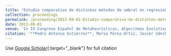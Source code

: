 ```yaml
---
title: "Estudio comparativo de distintos métodos de umbral en regresión ordinal"
collection: proceedings
permalink: /proceeding/2013-09-01-Estudio-comparativo-de-distintos-metodos-de-umbral-en-regresion-ordinal
date: 2013-09-01
venue: 'In IX Congreso Español de Metaheurísticas, Algoritmos Evolutivos y Bioinspirados (MAEB 2013)'
citation: '**Pedro Antonio Gutiérrez**, María Pérez-Ortiz, Javier Sánchez-Monedero, César Hervás-Martínez, &quot;Estudio comparativo de distintos métodos de umbral en regresión ordinal.&quot; In IX Congreso Español de Metaheurísticas, Algoritmos Evolutivos y Bioinspirados (MAEB 2013), 2013, Madrid, Spain, pp.872--881.'
---
```

Use [Google Scholar](https://scholar.google.com/scholar?q=Estudio+comparativo+de+distintos+metodos+de+umbral+en+regresion+ordinal){:target="_blank"} for full citation